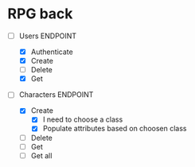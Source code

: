 # RPG back

- [ ] Users ENDPOINT

  - [x] Authenticate
  - [x] Create
  - [ ] Delete
  - [x] Get

- [ ] Characters ENDPOINT

  - [x] Create
    - [x] I need to choose a class
    - [x] Populate attributes based on choosen class
  - [ ] Delete
  - [ ] Get
  - [ ] Get all
